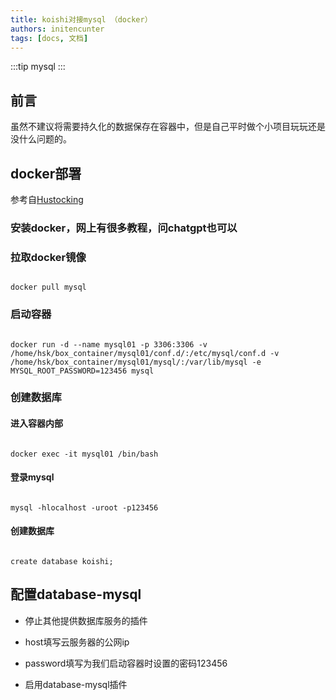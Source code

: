 ```yaml
---
title: koishi对接mysql （docker）
authors: initencunter
tags: [docs, 文档]
---
```



:::tip
mysql
:::

## 前言

虽然不建议将需要持久化的数据保存在容器中，但是自己平时做个小项目玩玩还是没什么问题的。

## docker部署

参考自[Hustocking](https://www.cnblogs.com/hhsk/p/16746208.html)

### 安装docker，网上有很多教程，问chatgpt也可以

### 拉取docker镜像

```

docker pull mysql

```

### 启动容器

```

docker run -d --name mysql01 -p 3306:3306 -v /home/hsk/box_container/mysql01/conf.d/:/etc/mysql/conf.d -v /home/hsk/box_container/mysql01/mysql/:/var/lib/mysql -e MYSQL_ROOT_PASSWORD=123456 mysql

```

### 创建数据库

#### 进入容器内部

```

docker exec -it mysql01 /bin/bash

```

#### 登录mysql

```

mysql -hlocalhost -uroot -p123456

```

#### 创建数据库

```

create database koishi;

```

## 配置database-mysql

* 停止其他提供数据库服务的插件

- host填写云服务器的公网ip

- password填写为我们启动容器时设置的密码123456

* 启用database-mysql插件